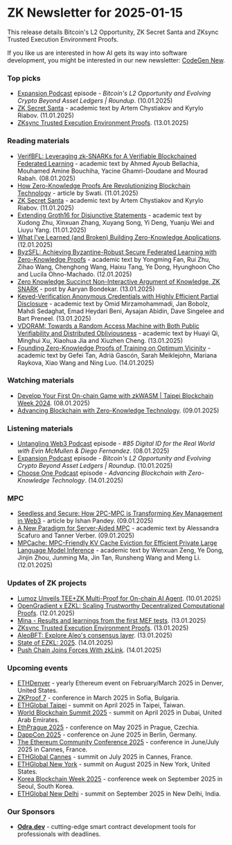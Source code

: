 # ZK Newsletter for 2025-01-15
This release details Bitcoin's L2 Opportunity, ZK Secret Santa and ZKsync Trusted Execution Environment Proofs.

If you like us are interested in how AI gets its way into software development, you might be interested in our new newsletter: [CodeGen New](https://codegen.substack.com/p/codegen-news-for-2025-01-14). 

### Top picks
* [Expansion Podcast](https://www.youtube.com/watch?v=yFdwamz8ZLM) episode - *Bitcoin's L2 Opportunity and Evolving Crypto Beyond Asset Ledgers | Roundup*. (10.01.2025)
* [ZK Secret Santa](https://arxiv.org/pdf/2501.06515) - academic text by Artem Chystiakov and Kyrylo Riabov. (11.01.2025)
* [ZKsync Trusted Execution Environment Proofs](https://zksync.mirror.xyz/RlVZHqwt8lO7vYLN-r3156HrEjjBIFd02zYk3jZhleQ). (13.01.2025)

### Reading materials 
* [VerifBFL: Leveraging zk-SNARKs for A Verifiable Blockchained Federated Learning](https://arxiv.org/pdf/2501.04319) - academic text by Ahmed Ayoub Bellachia, Mouhamed Amine Bouchiha, Yacine Ghamri-Doudane and Mourad Rabah. (08.01.2025)
* [How Zero-Knowledge Proofs Are Revolutionizing Blockchain Technology](https://swatidumoliya.medium.com/the-world-changing-potential-of-zero-knowledge-proofs-ba3bf074e597) - article by Swati. (11.01.2025)
* [ZK Secret Santa](https://arxiv.org/pdf/2501.06515) - academic text by Artem Chystiakov and Kyrylo Riabov. (11.01.2025)
* [Extending Groth16 for Disjunctive Statements](https://eprint.iacr.org/2025/028.pdf) - academic text by Xudong Zhu, Xinxuan Zhang, Xuyang Song, Yi Deng, Yuanju Wei and Liuyu Yang. (11.01.2025)
* [What I’ve Learned (and Broken) Building Zero-Knowledge Applications](https://hackernoon.com/what-ive-learned-and-broken-building-zero-knowledge-applications). (12.01.2025)
* [ByzSFL: Achieving Byzantine-Robust Secure Federated Learning with Zero-Knowledge Proofs](https://arxiv.org/pdf/2501.06953) - academic text by Yongming Fan, Rui Zhu, Zihao Wang, Chenghong Wang, Haixu Tang, Ye Dong, Hyunghoon Cho and Lucila Ohno-Machado. (12.01.2025)
* [Zero Knowledge Succinct Non-Interactive Argument of Knowledge, ZK SNARK](https://medium.com/@aaryanbondekar/zero-knowledge-succinct-non-interactive-argument-of-knowledge-zk-snark-fde580e81210) - post by Aaryan Bondekar. (13.01.2025)
* [Keyed-Verification Anonymous Credentials with Highly Efficient Partial Disclosure](https://eprint.iacr.org/2025/041.pdf) - academic text by Omid Mirzamohammadi, Jan Bobolz, Mahdi Sedaghat, Emad Heydari Beni, Aysajan Abidin, Dave Singelee and Bart Preneel. (13.01.2025)
* [VDORAM: Towards a Random Access Machine with Both Public Verifiability and Distributed Obliviousness](https://eprint.iacr.org/2025/039.pdf) - academic text by Huayi Qi, Minghui Xu, Xiaohua Jia and Xiuzhen Cheng. (13.01.2025)
* [Founding Zero-Knowledge Proofs of Training on Optimum Vicinity](https://eprint.iacr.org/2025/053.pdf) - academic text by Gefei Tan, Adrià Gascón, Sarah Meiklejohn, Mariana Raykova, Xiao Wang and Ning Luo. (14.01.2025)

### Watching materials
* [Develop Your First On-chain Game with zkWASM | Taipei Blockchain Week 2024](https://www.youtube.com/watch?v=HRiRcEe6NRw). (08.01.2025)
* [Advancing Blockchain with Zero-Knowledge Technology](https://www.youtube.com/watch?v=HRiRcEe6NRw). (09.01.2025)

### Listening materials
* [Untangling Web3 Podcast](https://open.spotify.com/episode/15GcukeQzNBtkAKCfpk13S?si=f67923d3927746ce) episode - *#85 Digital ID for the Real World with Evin McMullen & Diego Fernandez*. (08.01.2025) 
* [Expansion Podcast](https://www.youtube.com/watch?v=yFdwamz8ZLM) episode - *Bitcoin's L2 Opportunity and Evolving Crypto Beyond Asset Ledgers | Roundup*. (10.01.2025)
* [Choose One Podcast](https://www.youtube.com/watch?v=AEkUU5Ev-0c) episode - *Advancing Blockchain with Zero-Knowledge Technology*. (14.01.2025)

### MPC
* [Seedless and Secure: How 2PC-MPC is Transforming Key Management in Web3](https://hackernoon.com/seedless-and-secure-how-2pc-mpc-is-transforming-key-management-in-web3) - article by Ishan Pandey. (09.01.2025)
* [A New Paradigm for Server-Aided MPC](https://eprint.iacr.org/2025/032.pdf) - academic text by Alessandra Scafuro and Tanner Verber. (09.01.2025)
* [MPCache: MPC-Friendly KV Cache Eviction for Efficient Private Large Language Model Inference](https://arxiv.org/pdf/2501.06807) - academic text by Wenxuan Zeng, Ye Dong, Jinjin Zhou, Junming Ma, Jin Tan, Runsheng Wang and Meng Li. (12.01.2025)
 
### Updates of ZK projects
* [Lumoz Unveils TEE+ZK Multi-Proof for On-chain AI Agent](https://hackernoon.com/lumoz-unveils-teezk-multi-proof-for-on-chain-ai-agent). (10.01.2025)
* [OpenGradient x EZKL: Scaling Trustworthy Decentralized Computational Proofs](https://blog.ezkl.xyz/post/opengradient/). (12.01.2025)
* [Mina - Results and learnings from the first MEF tests](https://minaprotocol.com/blog/results-and-learnings-from-the-first-mef-tests). (13.01.2025)
* [ZKsync Trusted Execution Environment Proofs](https://zksync.mirror.xyz/RlVZHqwt8lO7vYLN-r3156HrEjjBIFd02zYk3jZhleQ). (13.01.2025)
* [AleoBFT: Explore Aleo's consensus layer](https://aleo.org/post/architecture-of-aleobft-consensus/). (13.01.2025)
* [State of EZKL: 2025](https://blog.ezkl.xyz/post/state_of_ezkl/). (14.01.2025)
* [Push Chain Joins Forces With zkLink](https://push.org/blog/push-chain-joins-forces-with-zklink/). (14.01.2025)
 
### Upcoming events
* [ETHDenver](https://www.ethdenver.com/) - yearly Ethereum event on February/March 2025 in Denver, United States.
* [ZKProof 7](https://zkproof.org/events/zkproof-7-sofia/) - conference in March 2025 in Sofia, Bulgaria. 
* [ETHGlobal Taipei](https://ethglobal.com/events/taipei) - summit on April 2025 in Taipei, Taiwan.
* [World Blockchain Summit 2025](https://worldblockchainsummit.com/dxb-oct-24/) - summit on April 2025 in Dubai, United Arab Emirates.
* [EthPrague 2025](https://ethprague.com/) - conference on May 2025 in Prague, Czechia.
* [DappCon 2025](https://dappcon.io/#about) - conference on June 2025 in Berlin, Germany.
* [The Ethereum Community Conference 2025](https://ethcc.io/) - conference in June/July 2025 in Cannes, France.
* [ETHGlobal Cannes](https://ethglobal.com/events/cannes) - summit on July 2025 in Cannes, France.
* [ETHGlobal New York](https://ethglobal.com/events/newyork2025) - summit on August 2025 in New York, United States.
* [Korea Blockchain Week 2025](https://koreablockchainweek.com/) - conference week on September 2025 in Seoul, South Korea.
* [ETHGlobal New Delhi](https://ethglobal.com/events/newdelhi) - summit on September 2025 in New Delhi, India.

### Our Sponsors
* **[Odra.dev](https://odra.dev)** - cutting-edge smart contract development tools for professionals with deadlines.
